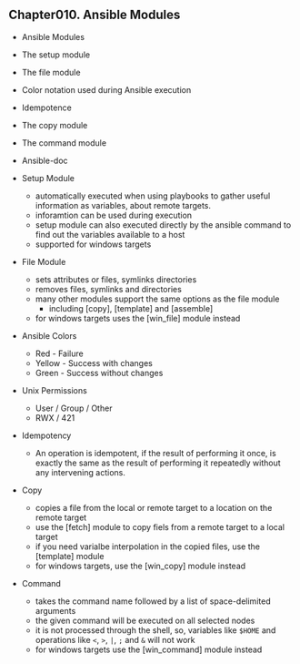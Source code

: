 
## Chapter010. Ansible Modules

* Ansible Modules
* The setup module
* The file module
* Color notation used during Ansible execution
* Idempotence
* The copy module
* The command module
* Ansible-doc

* Setup Module
    * automatically executed when using playbooks to gather useful information as variables, about remote targets.
    * inforamtion can be used during execution
    * setup module can also executed directly by the ansible command to find out the variables available to a host
    * supported for windows targets
* File Module
    * sets attributes or files, symlinks directories 
    * removes files, symlinks and directories
    * many other modules support the same options as the file module
        * including [copy], [template] and [assemble]
    * for windows targets uses the [win_file] module instead
* Ansible Colors
    * Red - Failure
    * Yellow - Success with changes
    * Green - Success without changes
* Unix Permissions
    * User / Group / Other
    * RWX / 421
* Idempotency
    * An operation is idempotent, if the result of performing it once, is exactly the same as the result of performing it repeatedly without any intervening actions.
* Copy
    * copies a file from the local or remote target to a location on the remote target
    * use the [fetch] module to copy fiels from a remote target to a local target
    * if you need varialbe interpolation in the copied files, use the [template] module
    * for windows targets, use the [win_copy] module instead
* Command 
    * takes the command name followed by a list of space-delimited arguments
    * the given command will be executed on all selected nodes
    * it is not processed through the shell, so, variables like `$HOME` and operations like `<`, `>`, `|`, `;` and `&` will not work
    * for windows targets use the [win_command] module instead
